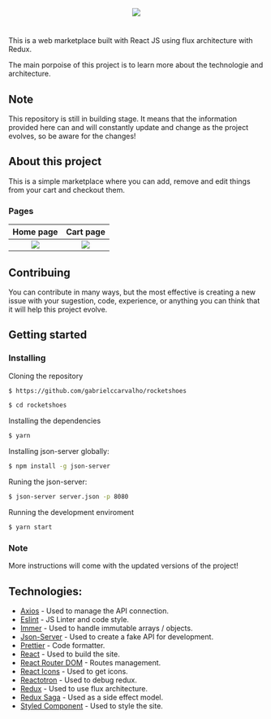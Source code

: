 <p align="center">
  <img src="https://i.imgur.com/PFIepmE.png">
</p>

#

This is a web marketplace built with React JS using flux architecture with Redux.

The main porpoise of this project is to learn more about the technologie and architecture.

## Note

This repository is still in building stage. It means that the information provided here can and will constantly update and change as the project evolves, so be aware for the changes!

## About this project

This is a simple marketplace where you can add, remove and edit things from your cart and checkout them.

### Pages

|                   Home page                   |                   Cart page                   |
| :-------------------------------------------: | :-------------------------------------------: |
| <img src="https://i.imgur.com/kXpEHOz.png" /> | <img src="https://i.imgur.com/YPNRY6R.png" /> |

## Contribuing

You can contribute in many ways, but the most effective is creating a new issue with your sugestion, code, experience, or anything you can think that it will help this project evolve.

## Getting started

### Installing

Cloning the repository

```bash
$ https://github.com/gabrielccarvalho/rocketshoes
```

```bash
$ cd rocketshoes
```

Installing the dependencies

```bash
$ yarn
```

Installing json-server globally:

```bash
$ npm install -g json-server
```

Runing the json-server:

```bash
$ json-server server.json -p 8080
```

Running the development enviroment

```bash
$ yarn start
```

### Note

More instructions will come with the updated versions of the project!

## Technologies:

- [Axios](https://github.com/axios/axios) - Used to manage the API connection.
- [Eslint](https://eslint.org/) - JS Linter and code style.
- [Immer](https://github.com/immerjs/immer) - Used to handle immutable arrays / objects.
- [Json-Server](https://github.com/typicode/json-server) - Used to create a fake API for development.
- [Prettier](https://github.com/prettier/prettier) - Code formatter.
- [React](https://reactjs.org/) - Used to build the site.
- [React Router DOM](https://reacttraining.com/react-router/web/guides/quick-start) - Routes management.
- [React Icons](https://www.npmjs.com/package/react-icons) - Used to get icons.
- [Reactotron](https://github.com/infinitered/reactotron) - Used to debug redux.
- [Redux](https://redux.js.org/) - Used to use flux architecture.
- [Redux Saga](https://github.com/redux-saga/redux-saga) - Used as a side effect model.
- [Styled Component](https://www.styled-components.com/) - Used to style the site.
